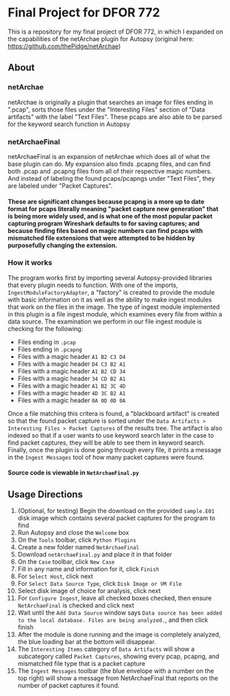 # Final Project for DFOR 772

This is a repository for my final project of DFOR 772, in which I expanded on the capabilities of the netArchae plugin for Autopsy (original here: https://github.com/thePidge/netArchae)

## About 
### netArchae
netArchae is originally a plugin that searches an image for files ending in ".pcap", sorts those files under the "Interesting Files" section of "Data artifacts" with the label "Text Files". These pcaps are also able to be parsed for the keyword search function in Autopsy
### netArchaeFinal
netArchaeFinal is an expansion of netArchae which does all of what the base plugin can do. My expansion also finds .pcapng files, and can find both .pcap and .pcapng files from all of their respective magic numbers. And instead of labeling the found pcaps/pcapngs under "Text Files", they are labeled under "Packet Captures". 

#### These are significant changes because pcapng is a more up to date format for pcaps literally meaning "packet capture new generation" that is being more widely used, and is what one of the most popular packet capturing program Wireshark defaults to for saving captures; and because finding files based on magic numbers can find pcaps with mismatched file extensions that were attempted to be hidden by purposefully changing the extension.

### How it works
The program works first by importing several Autopsy-provided libraries that every plugin needs to function. With one of the imports, `IngestModuleFactoryAdapter`, a "factory" is created to provide the module with basic information on it as well as the ability to make ingest modules that work on the files in the image. The type of ingest module implemented in this plugin is a file ingest module, which examines every file from within a data source. The examination we perform in our file ingest module is checking for the following: 
- Files ending in `.pcap`
- Files ending in `.pcapng`
- Files with a magic header `A1 B2 C3 D4`
- Files with a magic header `D4 C3 B2 A1`
- Files with a magic header `A1 B2 CD 34`
- Files with a magic header `34 CD B2 A1`
- Files with a magic header `A1 B2 3C 4D`
- Files with a magic header `4D 3C B2 A1`
- Files with a magic header `0A 0D 0D 0A`

Once a file matching this critera is found, a "blackboard artifact" is created so that the found packet capture is sorted under the `Data Artifacts > Interesting Files > Packet Captures` of the results tree. The artifact is also indexed so that if a user wants to use keyword search later in the case to find packet captures, they will be able to see them in keyword search. Finally, once the plugin is done going through every file, it prints a message in the `Ingest Messages` tool of how many packet captures were found.
#### Source code is viewable in `NetArchaeFinal.py`


## Usage Directions
1. (Optional, for testing) Begin the download on the provided `sample.E01` disk image which contains several packet captures for the program to find
2. Run Autopsy and close the `Welcome` box
3. On the `Tools` toolbar, click `Python Plugins`
4. Create a new folder named `NetArchaeFinal`
5. Download `netArchaeFinal.py` and place it in that folder
6. On the `Case` toolbar, click `New Case`
7. Fill in any name and information for it, click `Finish`
8. For `Select Host`, click next
9. For `Select Data Source Type`, click `Disk Image or VM File`
10. Select disk image of choice for analysis, click next
11. For `Configure Ingest`, leave all checked boxes checked, then ensure `NetArchaeFinal` is checked and click next
12. Wait until the `Add Data Source` window says `Data source has been added to the local database. Files are being analyzed.`, and then click finish
13. After the module is done running and the image is completely analyzed, the blue loading bar at the bottom will disappear.
14. The `Interesting Items` category of `Data Artifacts` will show a subcategory called `Packet Captures`, showing every pcap, pcapng, and mismatched file type that is a packet capture
15. The `Ingest Messages` toolbar (the blue envelope with a number on the top right) will show a message from NetArchaeFinal that reports on the number of packet captures it found.
